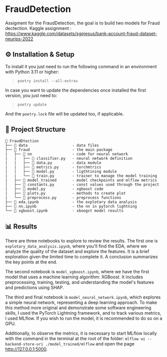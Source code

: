 # FraudDetection

Assigment for the FraudDetection, the goal is to build two models for Fraud dectection.
Kaggle assignment : https://www.kaggle.com/datasets/sgpjesus/bank-account-fraud-dataset-neurips-2022

## ⚙️ Installation & Setup

To install it you just need to run the following command in an environment with Python
3.11 or higher:

> `poetry install --all-extras`

In case you want to update the dependencies once installed the first version, you just
need to:

> `poetry update`

And the `poetry.lock` file will be updated too, if applicable.

## 📁 Project Structure

```
📂 FraudDtection
├── 📂 data                    - data files
├── 📂 fraud                   - the main package
|   ├── 📂 nn                  - code for neural network
|   |   ├── 🐍 classifier.py   - neural network definition
|   |   ├── 🐍 data.py         - data module
|   |   ├── 🐍 metrics.py      - torchmtrics
|   |   ├── 🐍 model.py        - ligthtining module
|   |   └── 🐍 train.py        - trainer to manage the model training
|   ├── 📂 model_trained       - model checkpoints and mlflow metrics
│   ├── 🐍 constants.py        - const values used through the project
|   ├── 🐍 model.py            - xgboost code
|   ├── 🐍 plots.py            - methods to create plot
|   └── 🐍 preprocess.py       - preprocess functions
├── 🐍 eda.ipynb               - the explotary data analysis
├── 🐍 nn.ipynb                - the nn in pytorch lightning
└── 🐍 xgboost.ipynb           - xboogst model results
```

## 📊 Results

There are three notebooks to explore to review the results.  The first one is `explotary_data_analysis.ipynb`, where you'll find the EDA, where we analyze the quality of the dataset and explore the features. It is a brief exploration given the limited time to complete it. A conclusion summarizes the key points at the end.

The second notebook is `model_xgboost.ipynb`, where we have the first model that uses a machine learning algorithm: XGBoost. It includes preprocessing, training, testing, and understanding the model's features and predictions using SHAP.

The third and final notebook is `model_neural_network.ipynb`, which explores a simple neural network, representing a deep learning approach. To make this method more original and demonstrate some software engineering skills, I used the PyTorch Lightning framework, and to track various metrics, I used MLflow. If you wish to run the model, it is recommended to do so on a GPU.

Additionally, to observe the metrics, it is necessary to start MLflow locally with the command in the terminal at the root of the folder: `mlflow ui --backend-store-uri ./model_trained/mlflow` and open the page http://127.0.0.1:5000.
